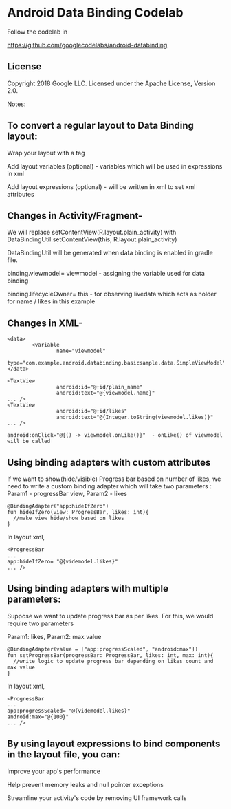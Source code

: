 Android Data Binding Codelab
=============================================
Follow the codelab in

https://github.com/googlecodelabs/android-databinding


License
--------

Copyright 2018 Google LLC. Licensed under the Apache License, Version 2.0.


Notes:

To convert a regular layout to Data Binding layout:
--------------------------------------------------------
Wrap your layout with a <layout> tag
        
Add layout variables (optional) - variables which will be used in expressions in xml

Add layout expressions (optional) - will be written in xml to set xml attributes

Changes in Activity/Fragment-
--------------------------------------------------------
We will replace setContentView(R.layout.plain_activity) with DataBindingUtil.setContentView(this, R.layout.plain_activity)

DataBindingUtil will be generated when data binding is enabled in gradle file.

binding.viewmodel= viewmodel - assigning the variable used for data binding

binding.lifecycleOwner= this - for observing livedata which acts as holder for name / likes in this example

Changes in XML-
--------------------------------------------------------
```
<data>
        <variable
                name="viewmodel"
                type="com.example.android.databinding.basicsample.data.SimpleViewModel"/> 
</data>

<TextView
                android:id="@+id/plain_name"
                android:text="@{viewmodel.name}" 
... />
<TextView
                android:id="@+id/likes"
                android:text="@{Integer.toString(viewmodel.likes)}"                
... />

android:onClick="@{() -> viewmodel.onLike()}"  - onLike() of viewmodel will be called
```

Using binding adapters with custom attributes
--------------------------------------------------------
If we want to show(hide/visible) Progress bar based on number of likes, we need to write a custom binding
adapter which will take two parameters : Param1 - progressBar view, Param2 - likes

```
@BindingAdapter("app:hideIfZero")
fun hideIfZero(view: ProgressBar, likes: int){
  //make view hide/show based on likes
}
```

In layout xml,
```
<ProgressBar
...
app:hideIfZero= "@{videmodel.likes}"
... />
```

Using binding adapters with multiple parameters:
--------------------------------------------------------
Suppose we want to update progress bar as per likes. For this, we would require two parameters

Param1: likes, Param2: max value

```
@BindingAdapter(value = ["app:progressScaled", "android:max"])
fun setProgressBar(progressBar: ProgressBar, likes: int, max: int){
  //write logic to update progress bar depending on likes count and max value
}
```

In layout xml,
```
<ProgressBar
...
app:progressScaled= "@{videmodel.likes}"
android:max="@{100}"
... />
```

By using layout expressions to bind components in the layout file, you can:
----------------------------------------------------------------------------------------------------------------
Improve your app's performance

Help prevent memory leaks and null pointer exceptions

Streamline your activity's code by removing UI framework calls
